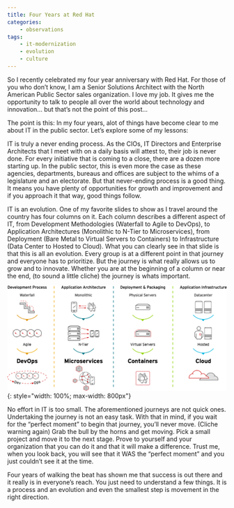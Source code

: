```yaml
---
title: Four Years at Red Hat
categories:
    - observations
tags:
    - it-modernization
    - evolution
    - culture
---
```


So I recently celebrated my four year anniversary with Red Hat.  For those of you who don’t know, I am a Senior Solutions Architect with the North American Public Sector sales organization.  I love my job.  It gives me the opportunity to talk to people all over the world about technology and innovation... but that’s not the point of this post...

The point is this: In my four years, alot of things have become clear to me about IT in the public sector. Let’s explore some of my lessons:

IT is truly a never ending process.  As the CIOs, IT Directors and Enterprise Architects that I meet with on a daily basis will attest to, their job is never done.  For every initiative that is coming to a close, there are a dozen more starting up.  In the public sector, this is even more the case as these agencies, departments, bureaus and offices are subject to the whims of a legislature and an electorate.  But that never-ending process is a good thing.  It means you have plenty of opportunities for growth and improvement and if you approach it that way, good things follow.

IT is an evolution. One of my favorite slides to show as I travel around the country has four columns on it.  Each column describes a different aspect of IT, from Development Methodologies (Waterfall to Agile to DevOps), to Application Architectures (Monolithic to N-Tier to Microservices), from Deployment (Bare Metal to Virtual Servers to Containers) to Infrastructure (Data Center to Hosted to Cloud).  What you can clearly see in that slide is that this is all an evolution.  Every group is at a different point in that journey and everyone has to prioritize.  But the journey is what really allows us to grow and to innovate.  Whether you are at the beginning of a column or near the end, (to sound a little cliche) the journey is whats important.

![Evolution](/images/d_evolution.png){: style="width: 100%; max-width: 800px"}

No effort in IT is too small.  The aforementioned journeys are not quick ones.  Undertaking the journey is not an easy task.  With that in mind, if you wait for the “perfect moment” to begin that journey, you’ll never move. (Cliche warning again) Grab the bull by the horns and get moving.  Pick a small project and move it to the next stage.  Prove to yourself and your organization that you can do it and that it will make a difference. Trust me, when you look back, you will see that it WAS the “perfect moment” and you just couldn’t see it at the time.

Four years of walking the beat has shown me that success is out there and it really is in everyone’s reach. You just need to understand a few things.  It is a process and an evolution and even the smallest step is movement in the right direction.